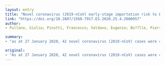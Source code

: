 ```yaml
---
layout: entry
title: "Novel coronavirus (2019-nCoV) early-stage importation risk to Europe, January 2020"
link: "https://doi.org/10.2807/1560-7917.ES.2020.25.4.2000057"
author:
- Pullano, Giulia; Pinotti, Francesco; Valdano, Eugenio; Bo??lle, Pierre-Yves; Poletto, Chiara; Colizza, Vittoria

summary:
- "as at 27 January 2020, 42 novel coronavirus (2019-nCoV) cases were confirmed outside China. We estimate the risk of case importation to Europe via air travel. Three reported cases in France, one in Germany. Importation from Beijing and Shanghai would lead to higher and widespread risk for Europe. The United Kingdom, Germany and France are at highest risk. Estimated risk in Europe remains high. U.S., Germany, France and the U.K."

original:
- "As at 27 January 2020, 42 novel coronavirus (2019-nCoV) cases were confirmed outside China. We estimate the risk of case importation to Europe from affected areas in China via air travel. We consider travel restrictions in place, three reported cases in France, one in Germany. Estimated risk in Europe remains high. The United Kingdom, Germany and France are at highest risk. Importation from Beijing and Shanghai would lead to higher and widespread risk for Europe."
---
```


